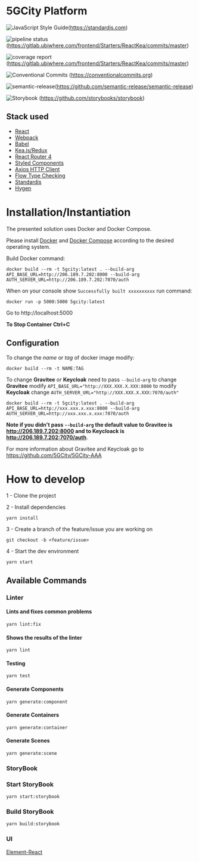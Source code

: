 # 5GCity Platform
![JavaScript Style Guide](https://img.shields.io/badge/code_style-standard-brightgreen.svg)(https://standardjs.com)

![pipeline status](https://gitlab.ubiwhere.com/frontend/Starters/ReactKea/badges/master/pipeline.svg)
(https://gitlab.ubiwhere.com/frontend/Starters/ReactKea/commits/master)

![coverage report](https://gitlab.ubiwhere.com/frontend/Starters/ReactKea/badges/master/coverage.svg)
(https://gitlab.ubiwhere.com/frontend/Starters/ReactKea/commits/master)

![Conventional Commits](https://img.shields.io/badge/Conventional%20Commits-1.0.0-yellow.svg)
(https://conventionalcommits.org)

![semantic-release](https://img.shields.io/badge/%20%20%F0%9F%93%A6%F0%9F%9A%80-semantic--release-e10079.svg)(https://github.com/semantic-release/semantic-release)

![Storybook](https://github.com/storybooks/press/blob/master/badges/storybook.svg)
(https://github.com/storybooks/storybook)

## Stack used

* [React](https://reactjs.org/)
* [Webpack](https://webpack.js.org/)
* [Babel](https://webpack.js.org/)
* [Kea.js/Redux](https://kea.js.org/)
* [React Router 4](https://reacttraining.com/react-router/)
* [Styled Components](https://www.styled-components.com/)
* [Axios HTTP Client](https://github.com/axios/axios)
* [Flow Type Checking](https://flow.org/)
* [Standardjs](https://standardjs.com/)
* [Hygen](http://www.hygen.io/)


# Installation/Instantiation

The presented solution uses Docker and Docker Compose.

Please install [Docker](https://docs.docker.com/install/) and [Docker Compose](https://docs.docker.com/compose/install/) according to the desired operating system.

Build Docker command:
```
docker build --rm -t 5gcity:latest . --build-arg API_BASE_URL=http://206.189.7.202:8000 --build-arg AUTH_SERVER_URL=http://206.189.7.202:7070/auth
```
When on your console show `Successfully built xxxxxxxxxx` run command:

```
docker run -p 5000:5000 5gcity:latest
```
Go to http://localhost:5000

**To Stop Container Ctrl+C**

## Configuration

To change the *name* or *tag* of docker image modify: 

`docker build --rm -t NAME:TAG`

To change **Gravitee** or **Keycloak** need to pass `--build-arg` to change **Gravitee** modify `API_BASE_URL="http://XXX.XXX.X.XXX:8000`  to modify **Keycloak** change `AUTH_SERVER_URL="http://XXX.XXX.X.XXX:7070/auth"`
```
docker build --rm -t 5gcity:latest . --build-arg API_BASE_URL=http://xxx.xxx.x.xxx:8000 --build-arg AUTH_SERVER_URL=http://xxx.xxx.x.xxx:7070/auth
```
**Note if you didn't pass `--build-arg` the default value to Gravitee is http://206.189.7.202:8000 and to Keycloack is http://206.189.7.202:7070/auth**.

For more information about Gravitee and Keycloak go to https://github.com/5GCity/5GCity-AAA 

# How to develop

1 - Clone the project

2 - Install dependencies
```
yarn install
```

3 - Create a branch of the feature/issue you are working on

```
git checkout -b <feature/issue>
```

4 - Start the dev environment

```
yarn start
```

## Available Commands

### Linter
#### Lints and fixes common problems
```
yarn lint:fix
```

#### Shows the results of the linter
```
yarn lint
```

#### Testing
```
yarn test
```

#### Generate Components
```
yarn generate:component
```

#### Generate Containers

```
yarn generate:container
```

#### Generate Scenes
```
yarn generate:scene
```

### StoryBook
### Start StoryBook
```
yarn start:storybook
```

### Build StoryBook
```
yarn build:storybook
```

### UI 
[Element-React](http://element.eleme.io/#/en-US)